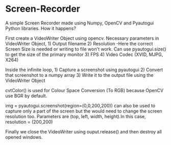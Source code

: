 # Screen-Recorder
A simple Screen Recorder made using Numpy, OpenCV and Pyautogui Python libraries.
How it happens?

First create a VideoWriter Object using opencv.
Necessary parameters in VideoWriter Object,
	1) Output filename
	2) Resolution
			-Here the correct Screen Size is needed or writing to file won't work. Can use pyautogui.size() to get the size of the primary monitor
	3) FPS
	4) Video Codec (XVID, MJPG, X264)



Inside the infinite loop,
	1) Capture a screenshot using pyautogui
	2) Convert that screenshot to a numpy array
	3) Write it to the output file using the VideoWriter Object

cvtColor() is used for Colour Space Conversion (To RGB) because OpenCV use BGR by default.

img = pyautogui.screenshot(region=(0,0,200,200)) can also be used to capture only a part of the screen but the would need to change the screen resolution too. Parameters are (top, left, width, height).In this case, 
	resolution = (200,200)

Finally we close the VideoWriter using ouput.release() and then destroy all opened windows.
